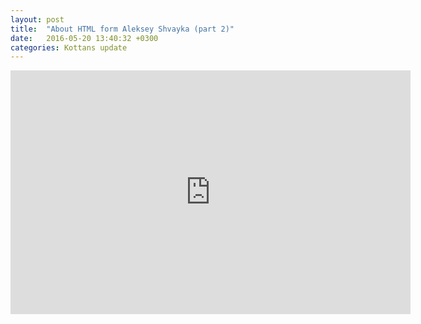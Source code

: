 ```yaml
---
layout: post
title:  "About HTML form Aleksey Shvayka (part 2)"
date:   2016-05-20 13:40:32 +0300
categories: Kottans update
---
```


<iframe width="640" height="390" src="https://www.youtube.com/embed/0Z4LD-Fa2mY" frameborder="0" allowfullscreen></iframe>
